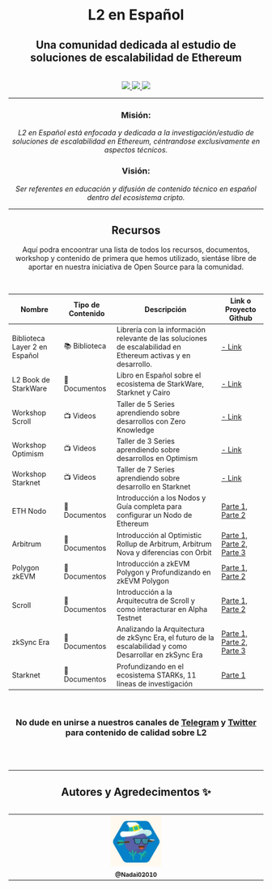 <div align="center">
    <h1>L2 en Español</h1>
    <h2>Una comunidad dedicada al estudio de soluciones de escalabilidad de Ethereum</h2>
    <img src="" width="600">
<div align="center">

<a href="https://github.com/Layer2es">
<img src="https://img.shields.io/badge/Overview L2 en Español-Github-yellow"
/>
<a href="https://www.youtube.com/channel/UC4BDqZbJ9Ge9mTsMsvEPAqA">
<img src="https://img.shields.io/badge/L2 en Español-Youtube-red?logo=youtube"/>
</a>
</a>
<a href="https://twitter.com/Layer2es">
<img src="https://img.shields.io/twitter/follow/Layer2es?style=social"/>
</a>
</div>

---

### **Misión:**
_L2 en Español está enfocada y dedicada a la investigación/estudio de soluciones de escalabilidad en Ethereum, céntrandose exclusivamente en aspectos técnicos._

### **Visión:**
_Ser referentes en educación y difusión de contenido técnico en español dentro del ecosistema cripto._


---
    
## Recursos
Aquí podra encoontrar una lista de todos los recursos, documentos, workshop y contenido de primera que hemos utilizado, sientáse libre de aportar en nuestra iniciativa de Open Source para la comunidad.

<br>

| Nombre       | Tipo de Contenido    | Descripción | Link o Proyecto Github |
|--------------|----------------------|-------------|------------------------|
| Biblioteca Layer 2 en Español | 📚 Biblioteca | Librería con la información relevante de las soluciones de escalabilidad en Ethereum activas y en desarrollo. | [- Link](https://www.notion.so/39d63a8af9ca4524a7237b1f2456e745?pvs=21) | 
| L2 Book de StarkWare | 📄 Documentos | Libro en Español sobre el ecosistema de StarkWare, Starknet y Cairo | [- Link](https://layer2es.github.io/Book-Starkware/) |
| Workshop Scroll | 📺 Videos | Taller de 5 Series aprendiendo sobre desarrollos con Zero Knowledge | [- Link](https://youtube.com/playlist?list=PL5LoUunXvIgI2LSiD1xH6MNIHOvMn4SHN) |
| Workshop Optimism | 📺 Videos |Taller de 3 Series aprendiendo sobre desarrollos en Optimism | [- Link](https://youtube.com/playlist?list=PL5LoUunXvIgINaVr9iAVF95riQJ--JWa-) |
| Workshop Starknet | 📺 Videos | Taller de 7 Series aprendiendo sobre desarrollo en Starknet | [- Link](https://youtube.com/playlist?list=PL5LoUunXvIgLCdVerVBPZ2G3bR51Re251) |
| ETH Nodo | 📄 Documentos | Introducción a los Nodos y Guía completa para configurar un Nodo de Ethereum | [Parte 1,](https://mirror.xyz/seedlatam.eth/oWtw5weJ_Cdpd6stRHIDsnTCedC5jCVTtfwWz3qny2M) [Parte 2](https://mirror.xyz/seedlatam.eth/VpuKM5vy2uWpK-H-MVGcbZaCIlRVoC3iTsASDDXIhTY) |
| Arbitrum | 📄 Documentos | Introducción al Optimistic Rollup de Arbitrum, Arbitrum Nova y diferencias con Orbit | [Parte 1,](https://mirror.xyz/layer2es.eth/InEgFG-fRvNv4LTIUSGp0vF9PTyl58AdqswqaYJYu3M) [Parte 2,](https://mirror.xyz/layer2es.eth/L0YiPok0FymbnHZyA5GqbKL4OL0U4jBDwTuTGzD4PiE) [Parte 3](https://mirror.xyz/layer2es.eth/yqFRGQzBnGqV0z-fFeuwScBfwf3FVAaplYhThGs5E2E) |
| Polygon zkEVM | 📄 Documentos | Introducción a zkEVM Polygon y Profundizando en zkEVM Polygon | [Parte 1,](https://mirror.xyz/layer2es.eth/LqQL8hRqyyBXEAQm6vNfrYZ47QbV2wMG3Jk6cyr6x80) [Parte 2](https://mirror.xyz/layer2es.eth/o-37KMHb2S9axInYIldcJm-sEBnpVZ9qZctd_lriuA8) |
| Scroll | 📄 Documentos | Introducción a la Arquitecutra de Scroll y como interacturar en Alpha Testnet | [Parte 1,](https://mirror.xyz/layer2es.eth/PNH70VEQR3fIh91LDQJAWMghHcF4dUW5AERnVWle4Zo) [Parte 2](https://mirror.xyz/layer2es.eth/o7y7teiYoJwOpN08skvj1GGSL_lEc1s1n95qQTQtiTo) | 
| zkSync Era | 📄 Documentos | Analizando la Arquitectura de zkSync Era, el futuro de la escalabilidad y como Desarrollar en zkSync Era | [Parte 1,](https://mirror.xyz/layer2es.eth/oGUMSs0Szc7RmVbiVlxYoaAphKvLJ0k3iS_Frx8OxKc) [Parte 2,](https://mirror.xyz/layer2es.eth/bEVsgKYQu0l4pNUfgX4sUunf8d8stqAK3-r7mUmGMKc) [Parte 3](https://mirror.xyz/layer2es.eth/f-k_yYoN0lQCebtCjuRsMOkFm6FJORjB9ldOkOgL55w) |
| Starknet | 📄 Documentos | Profundizando en el ecosistema STARKs, 11 líneas de investigación | [Parte 1](https://mirror.xyz/layer2es.eth/8TUEfpZPgl1u3-HyyGaUA0YMrFm8XSHfYtY6tfqFX7s) |

<br>

### No dude en unirse a nuestros canales de [Telegram](https://t.me/l2espaniol) y [Twitter](https://twitter.com/Layer2es) para contenido de calidad sobre L2

<br>
<br>

---   
    
## Autores y Agredecimentos ✨

<div style="overflow-x:auto;">
<table>
  <tbody>
    <tr>
      <td align="center" valign="top" width="14.28%"><a href="https://twitter.com/Nadai02010"><img src="https://github.com/Starknet-Es/Proyectos-de-la-comunidad/blob/main/Nadai.jpg" width="100px;" alt="Nadai02010"/><br /><sub><b>@Nadai02010</b></sub></a><br /><a href="https://twitter.com/Nadai02010" title="Twitter"></a></td>
      </tr>
  </tbody>
</table>
</div>



